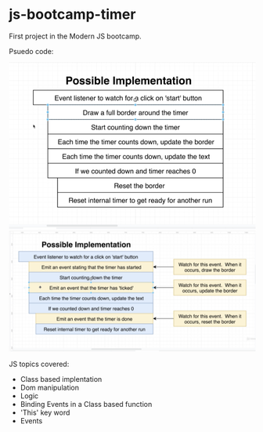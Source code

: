 # js-bootcamp-timer

First project in the Modern JS bootcamp.

Psuedo code: 

<img src="./Screenshot 2021-01-01 at 00.52.17.png" />

<img src="./Screenshot 2021-01-01 at 00.57.59.png" />

JS topics covered: 

- Class based implentation
- Dom manipulation
- Logic
- Binding Events in a Class based function
- 'This' key word
- Events
